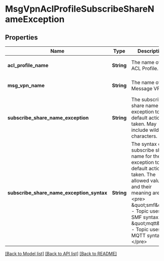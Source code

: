 # MsgVpnAclProfileSubscribeShareNameException

## Properties
Name | Type | Description | Notes
------------ | ------------- | ------------- | -------------
**acl_profile_name** | **String** | The name of the ACL Profile. | [optional] [default to null]
**msg_vpn_name** | **String** | The name of the Message VPN. | [optional] [default to null]
**subscribe_share_name_exception** | **String** | The subscribe share name exception to the default action taken. May include wildcard characters. | [optional] [default to null]
**subscribe_share_name_exception_syntax** | **String** | The syntax of the subscribe share name for the exception to the default action taken. The allowed values and their meaning are:  &lt;pre&gt; \&quot;smf\&quot; - Topic uses SMF syntax. \&quot;mqtt\&quot; - Topic uses MQTT syntax. &lt;/pre&gt;  | [optional] [default to null]

[[Back to Model list]](../README.md#documentation-for-models) [[Back to API list]](../README.md#documentation-for-api-endpoints) [[Back to README]](../README.md)


